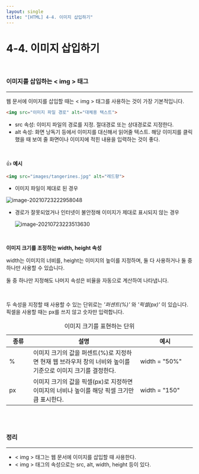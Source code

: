 ```yaml
---
layout: single
title: "[HTML] 4-4. 이미지 삽입하기"
---
```


# 4-4. 이미지 삽입하기

<br>

### 이미지를 삽입하는 < img > 태그

---

웹 문서에 이미지를 삽입할 때는 < img > 태그를 사용하는 것이 가장 기본적입니다. 

```html
<img src="이미지 파일 경로" alt="대체용 텍스트">
```

* src 속성: 이미지 파일의 경로를 지정. 절대경로 또는 상대경로로 지정한다. 
* alt 속성: 화면 낭독기 등에서 이미지를 대신해서 읽어줄 텍스트. 해당 이미지를 클릭했을 때 보여 줄 화면이나 이미지에 적힌 내용을 입력하는 것이 좋다. 

<br>

👍 **예시**

```html
<img src="images/tangerines.jpg" alt="레드향">
```

* 이미지 파일이 제대로 된 경우

![image-20210723222958048](C:\Users\wjsdu\AppData\Roaming\Typora\typora-user-images\image-20210723222958048.png)

* 경로가 잘못되었거나 인터넷이 불안정해 이미지가 제대로 표시되지 않는 경우

  ![image-20210723223513630](C:\Users\wjsdu\AppData\Roaming\Typora\typora-user-images\image-20210723223513630.png)

<br>

**이미지 크기를 조정하는 width, height 속성**

width는 이미지의 너비를, height는 이미지의 높이를 지정하며, 둘 다 사용하거나 둘 중 하나만 사용할 수 있습니다. 

둘 중 하나만 지정해도 나머지 속성은 비율을 자동으로 계산하여 나타냅니다. 

<br>

두 속성을 지정할 때 사용할 수 있는 단위로는 _'퍼센트(%)'_ 와 _'픽셀(px)'_ 이 있습니다. 픽셀을 사용할 때는 px를 쓰지 않고 숫자만 입력합니다. 

<table>
    <caption>이미지 크기를 표현하는 단위</caption>
    <colgroup>
    	<col style="width: 65px">
        <col>
        <col style="width: 150px">
    </colgroup>
    <thead>
    	<tr>
        	<th>종류</th>
            <th>설명</th>
            <th>예시</th>
        </tr>
    </thead>
    <tbody>
    	<tr>
        	<td>%</td>
            <td>이미지 크기의 값을 퍼센트(%)로 지정하면 현재 웹 브라우저 창의 너비와 높이를 기준으로 이미지 크기를 결정한다. </td>
            <td>width = "50%"</td>
        </tr>
        <tr>
        	<td>px</td>
            <td>이미지 크기의 값을 픽셀(px)로 지정하면 이미지의 너비나 높이를 해당 픽셀 크기만큼 표시한다.  </td>
            <td>width = "150"</td>
        </tr>
    </tbody>
</table>

<br>

<br>

### 정리

---

* < img > 태그는 웹 문서에 이미지를 삽입할 때 사용한다.  
* < img > 태그의 속성으로는 src, alt, width, height 등이 있다. 